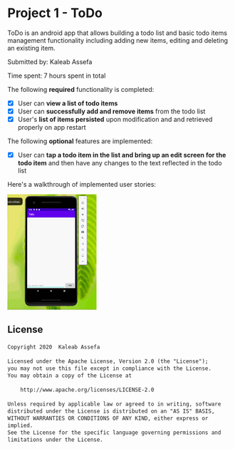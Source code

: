 # Project 1 - ToDo

ToDo is an android app that allows building a todo list and basic todo items management functionality including adding new items, editing and deleting an existing item.

Submitted by: Kaleab Assefa

Time spent: 7 hours spent in total


The following **required** functionality is completed:

- [X] User can **view a list of todo items**
- [X] User can **successfully add and remove items** from the todo list
- [X] User's **list of items persisted** upon modification and and retrieved properly on app restart

The following **optional** features are implemented:

- [X] User can **tap a todo item in the list and bring up an edit screen for the todo item** and then have any changes to the text reflected in the todo list


Here's a walkthrough of implemented user stories:

<img src='Walkthrough.gif' title='Video Walkthrough' width='200' alt='Video Walkthrough' />
<br>




## License

    Copyright 2020  Kaleab Assefa

    Licensed under the Apache License, Version 2.0 (the "License");
    you may not use this file except in compliance with the License.
    You may obtain a copy of the License at

        http://www.apache.org/licenses/LICENSE-2.0

    Unless required by applicable law or agreed to in writing, software
    distributed under the License is distributed on an "AS IS" BASIS,
    WITHOUT WARRANTIES OR CONDITIONS OF ANY KIND, either express or implied.
    See the License for the specific language governing permissions and
    limitations under the License.
